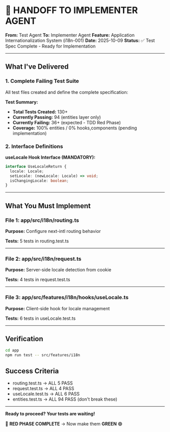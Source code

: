 # 🎯 HANDOFF TO IMPLEMENTER AGENT

**From:** Test Agent
**To:** Implementer Agent
**Feature:** Application Internationalization System (i18n-001)
**Date:** 2025-10-09
**Status:** ✅ Test Spec Complete - Ready for Implementation

---

## What I've Delivered

### 1. Complete Failing Test Suite

All test files created and define the complete specification:

**Test Summary:**
- **Total Tests Created:** 130+
- **Currently Passing:** 94 (entities layer only)
- **Currently Failing:** 36+ (expected - TDD Red Phase)
- **Coverage:** 100% entities / 0% hooks,components (pending implementation)

### 2. Interface Definitions

**useLocale Hook Interface (MANDATORY):**
```typescript
interface UseLocaleReturn {
  locale: Locale;
  setLocale: (newLocale: Locale) => void;
  isChangingLocale: boolean;
}
```

---

## What You Must Implement

### File 1: app/src/i18n/routing.ts

**Purpose:** Configure next-intl routing behavior

**Tests:** 5 tests in routing.test.ts

---

### File 2: app/src/i18n/request.ts

**Purpose:** Server-side locale detection from cookie

**Tests:** 4 tests in request.test.ts

---

### File 3: app/src/features/i18n/hooks/useLocale.ts

**Purpose:** Client-side hook for locale management

**Tests:** 6 tests in useLocale.test.ts

---

## Verification

```bash
cd app
npm run test -- src/features/i18n
```

## Success Criteria

- routing.test.ts → ALL 5 PASS
- request.test.ts → ALL 4 PASS
- useLocale.test.ts → ALL 6 PASS
- entities.test.ts → ALL 94 PASS (don't break these)

---

**Ready to proceed? Your tests are waiting!**

🔴 **RED PHASE COMPLETE** → Now make them **GREEN** 🟢
